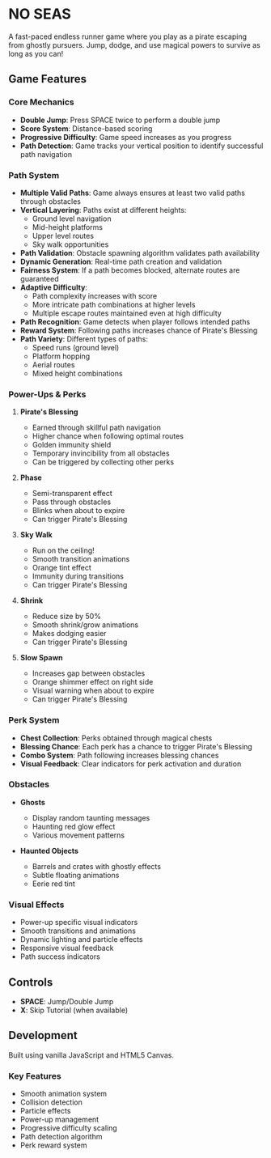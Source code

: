 # NO SEAS

A fast-paced endless runner game where you play as a pirate escaping from ghostly pursuers. Jump, dodge, and use magical powers to survive as long as you can!

## Game Features

### Core Mechanics
- **Double Jump**: Press SPACE twice to perform a double jump
- **Score System**: Distance-based scoring
- **Progressive Difficulty**: Game speed increases as you progress
- **Path Detection**: Game tracks your vertical position to identify successful path navigation

### Path System
- **Multiple Valid Paths**: Game always ensures at least two valid paths through obstacles
- **Vertical Layering**: Paths exist at different heights:
  - Ground level navigation
  - Mid-height platforms
  - Upper level routes
  - Sky walk opportunities
- **Path Validation**: Obstacle spawning algorithm validates path availability
- **Dynamic Generation**: Real-time path creation and validation
- **Fairness System**: If a path becomes blocked, alternate routes are guaranteed
- **Adaptive Difficulty**: 
  - Path complexity increases with score
  - More intricate path combinations at higher levels
  - Multiple escape routes maintained even at high difficulty
- **Path Recognition**: Game detects when player follows intended paths
- **Reward System**: Following paths increases chance of Pirate's Blessing
- **Path Variety**: Different types of paths:
  - Speed runs (ground level)
  - Platform hopping
  - Aerial routes
  - Mixed height combinations

### Power-Ups & Perks
1. **Pirate's Blessing**
   - Earned through skillful path navigation
   - Higher chance when following optimal routes
   - Golden immunity shield
   - Temporary invincibility from all obstacles
   - Can be triggered by collecting other perks

2. **Phase**
   - Semi-transparent effect
   - Pass through obstacles
   - Blinks when about to expire
   - Can trigger Pirate's Blessing

3. **Sky Walk**
   - Run on the ceiling!
   - Smooth transition animations
   - Orange tint effect
   - Immunity during transitions
   - Can trigger Pirate's Blessing

4. **Shrink**
   - Reduce size by 50%
   - Smooth shrink/grow animations
   - Makes dodging easier
   - Can trigger Pirate's Blessing

5. **Slow Spawn**
   - Increases gap between obstacles
   - Orange shimmer effect on right side
   - Visual warning when about to expire
   - Can trigger Pirate's Blessing

### Perk System
- **Chest Collection**: Perks obtained through magical chests
- **Blessing Chance**: Each perk has a chance to trigger Pirate's Blessing
- **Combo System**: Path following increases blessing chances
- **Visual Feedback**: Clear indicators for perk activation and duration

### Obstacles
- **Ghosts**
  - Display random taunting messages
  - Haunting red glow effect
  - Various movement patterns

- **Haunted Objects**
  - Barrels and crates with ghostly effects
  - Subtle floating animations
  - Eerie red tint

### Visual Effects
- Power-up specific visual indicators
- Smooth transitions and animations
- Dynamic lighting and particle effects
- Responsive visual feedback
- Path success indicators

## Controls
- **SPACE**: Jump/Double Jump
- **X**: Skip Tutorial (when available)

## Development
Built using vanilla JavaScript and HTML5 Canvas.

### Key Features
- Smooth animation system
- Collision detection
- Particle effects
- Power-up management
- Progressive difficulty scaling
- Path detection algorithm
- Perk reward system

